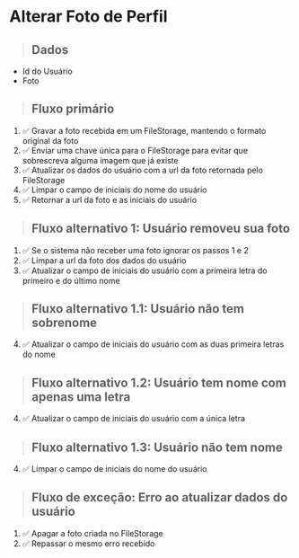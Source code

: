 # Alterar Foto de Perfil

> ## Dados
* Id do Usuário
* Foto

> ## Fluxo primário
1. ✅ Gravar a foto recebida em um FileStorage, mantendo o formato original da foto
2. ✅ Enviar uma chave única para o FileStorage para evitar que sobrescreva alguma imagem que já existe
3. ✅ Atualizar os dados do usuário com a url da foto retornada pelo FileStorage
4. ✅ Limpar o campo de iniciais do nome do usuário
5. ✅ Retornar a url da foto e as iniciais do usuário

> ## Fluxo alternativo 1: Usuário removeu sua foto
1. ✅ Se o sistema não receber uma foto ignorar os passos 1 e 2
3. ✅ Limpar a url da foto dos dados do usuário
4. ✅ Atualizar o campo de iniciais do usuário com a primeira letra do primeiro e do último nome

> ## Fluxo alternativo 1.1: Usuário não tem sobrenome
4. ✅ Atualizar o campo de iniciais do usuário com as duas primeira letras do nome

> ## Fluxo alternativo 1.2: Usuário tem nome com apenas uma letra
4. ✅ Atualizar o campo de iniciais do usuário com a única letra

> ## Fluxo alternativo 1.3: Usuário não tem nome
4. ✅ Limpar o campo de iniciais do nome do usuário

> ## Fluxo de exceção: Erro ao atualizar dados do usuário
1. ✅ Apagar a foto criada no FileStorage
2. ✅ Repassar o mesmo erro recebido
